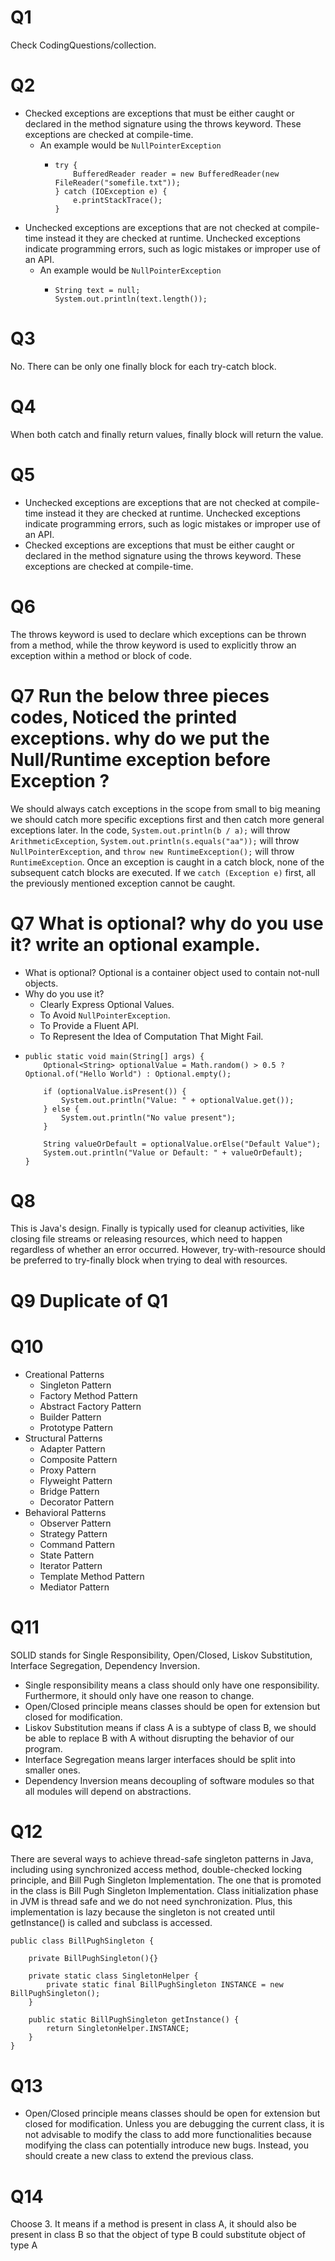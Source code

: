# Q1
Check CodingQuestions/collection.

# Q2
- Checked exceptions are exceptions that must be either caught or declared in the method signature using the throws keyword. These exceptions are checked at compile-time.
  - An example would be `NullPointerException` 
    -   ```
        try {
            BufferedReader reader = new BufferedReader(new FileReader("somefile.txt"));
        } catch (IOException e) {
            e.printStackTrace();
        }
        ```
- Unchecked exceptions are exceptions that are not checked at compile-time instead it they are checked at runtime. Unchecked exceptions indicate programming errors, such as logic mistakes or improper use of an API.
  - An example would be `NullPointerException` 
    -   ```
        String text = null;
        System.out.println(text.length());
        ```

# Q3
No. There can be only one finally block for each try-catch block.

# Q4
When both catch and finally return values, finally block will return the value.

# Q5
- Unchecked exceptions are exceptions that are not checked at compile-time instead it they are checked at runtime. Unchecked exceptions indicate programming errors, such as logic mistakes or improper use of an API.
- Checked exceptions are exceptions that must be either caught or declared in the method signature using the throws keyword. These exceptions are checked at compile-time.

# Q6
The throws keyword is used to declare which exceptions can be thrown from a method, while the throw keyword is used to explicitly throw an exception within a method or block of code.

# Q7 Run the below three pieces codes, Noticed the printed exceptions. why do we put the Null/Runtime exception before Exception ?
We should always catch exceptions in the scope from small to big meaning we should catch more specific exceptions first and then catch more general exceptions later. In the code, `System.out.println(b / a);` will throw `ArithmeticException`, `System.out.println(s.equals("aa"));` will throw `NullPointerException`, and `throw new RuntimeException();` will throw `RuntimeException`. Once an exception is caught in a catch block, none of the subsequent catch blocks are executed. If we `catch (Exception e)` first, all the previously mentioned exception cannot be caught.

# Q7 What is optional? why do you use it? write an optional example.
- What is optional? Optional is a container object used to contain not-null objects.
- Why do you use it? 
  - Clearly Express Optional Values.
  - To Avoid `NullPointerException`.
  - To Provide a Fluent API.
  - To Represent the Idea of Computation That Might Fail.
-   ```
    public static void main(String[] args) {
        Optional<String> optionalValue = Math.random() > 0.5 ? Optional.of("Hello World") : Optional.empty();

        if (optionalValue.isPresent()) {
            System.out.println("Value: " + optionalValue.get());
        } else {
            System.out.println("No value present");
        }

        String valueOrDefault = optionalValue.orElse("Default Value");
        System.out.println("Value or Default: " + valueOrDefault);
    }
    ```
# Q8
This is Java's design. Finally is typically used for cleanup activities, like closing file streams or releasing resources, which need to happen regardless of whether an error occurred. However, try-with-resource should be preferred to try-finally block when trying to deal with resources.

# Q9 Duplicate of Q1

# Q10
- Creational Patterns
  - Singleton Pattern
  - Factory Method Pattern
  - Abstract Factory Pattern
  - Builder Pattern
  - Prototype Pattern
- Structural Patterns
  - Adapter Pattern
  - Composite Pattern
  - Proxy Pattern
  - Flyweight Pattern
  - Bridge Pattern
  - Decorator Pattern
- Behavioral Patterns
  - Observer Pattern
  - Strategy Pattern
  - Command Pattern
  - State Pattern
  - Iterator Pattern
  - Template Method Pattern
  - Mediator Pattern

# Q11
SOLID stands for Single Responsibility, Open/Closed, Liskov Substitution, Interface Segregation, Dependency Inversion.
- Single responsibility means a class should only have one responsibility. Furthermore, it should only have one reason to change.
- Open/Closed principle means classes should be open for extension but closed for modification.
- Liskov Substitution means if class A is a subtype of class B, we should be able to replace B with A without disrupting the behavior of our program.
- Interface Segregation means larger interfaces should be split into smaller ones.
- Dependency Inversion means decoupling of software modules so that all modules will depend on abstractions.

# Q12
There are several ways to achieve thread-safe singleton patterns in Java, including using synchronized access method, double-checked locking principle, and Bill Pugh Singleton Implementation. The one that is promoted in the class is Bill Pugh Singleton Implementation. Class initialization phase in JVM is thread safe and we do not need synchronization. Plus, this implementation is lazy because the singleton is not created until getInstance() is called and subclass is accessed.
```
public class BillPughSingleton {

    private BillPughSingleton(){}

    private static class SingletonHelper {
        private static final BillPughSingleton INSTANCE = new BillPughSingleton();
    }

    public static BillPughSingleton getInstance() {
        return SingletonHelper.INSTANCE;
    }
}
```

# Q13
- Open/Closed principle means classes should be open for extension but closed for modification. Unless you are debugging the current class, it is not advisable to modify the class to add more functionalities because modifying the class can potentially introduce new bugs. Instead, you should create a new class to extend the previous class.

# Q14
Choose 3. It means if a method is present in class A, it should also be present in class B so that the object of 
type B could substitute object of type A